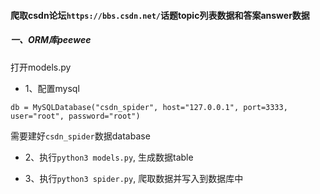 

#### 爬取csdn论坛`https://bbs.csdn.net/`话题topic列表数据和答案answer数据

##### 一、ORM库peewee

打开models.py

* 1、配置mysql

```
db = MySQLDatabase("csdn_spider", host="127.0.0.1", port=3333, user="root", password="root")
```
需要建好`csdn_spider`数据database

* 2、执行`python3 models.py`, 生成数据table

* 3、执行`python3 spider.py`, 爬取数据并写入到数据库中
